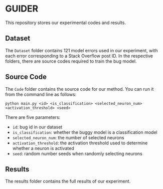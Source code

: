 # GUIDER
This repository stores our experimental codes and results.

## Dataset
The `Dataset` folder contains 121 model errors used in our experiment, with each error corresponding to a Stack Overflow post ID. In the respective folders, there are source codes required to train the bug model.

## Source Code
The `Code` folder contains the source code for our method. You can run it from the command line as follows:
```
python main.py <id> <is_classification> <selected_neuron_num> <activation_threshold> <seed>
```
There are five parameters:
 - `id`: bug id in our dataset
 - `is_classification`: whether the buggy model is a classification model
 - `selected_neuron_num`: the number of selected neurons
 - `activation_threshold`: the activation threshold used to determine whether a neuron is activated
 - `seed`: random number seeds when randomly selecting neurons

## Results
The results folder contains the full results of our experiment.